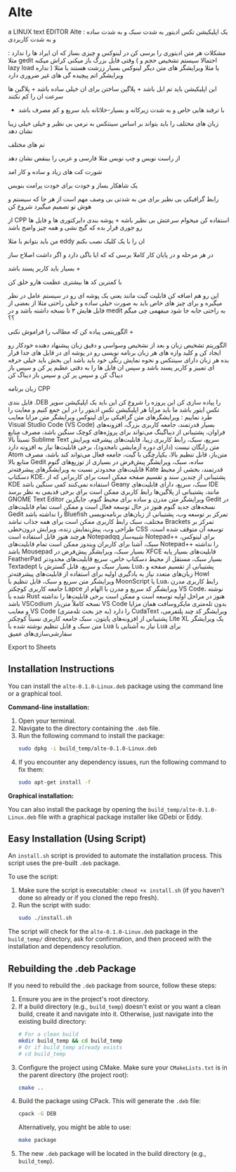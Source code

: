 # Alte
a LINUX  text EDITOR
Alte : یک اپلیکیشن تکس ادیتور به شدت سبک و به شدت ساده و به شدت کاربردی 

مشکلات هر متن ادیتوری را برسی کن در لینوکس و چیزی بساز که ان ایراد ها را ندارد : مثلا gedit وقتی فایل بزرگ باز میکنی کراش میکنه ( احتمالا سیستم تشخیص حجم و lazy load نداره ) یا مثلا ویرایشگز های متن دیگر لینوکس بسیار ززشت هستند یا مثلا ویرایشگر اتم پیچیده گی های غیر ضروری دارد 

این اپلیکیشن باید تم ابل باشد + پلاگین ساختن برای ان خیلی ساده باشد + پلاگین ها سرعت ان را کم نکنند 

+ با ترفند هایی خاص و به شدت زیرکانه و بسیار-خلاثانه باید سریع و کم مصرف باشد 

زبان های مختلف را باید بتواند بر اساس سینتکس به نرمی بی نظیر و خیلی خیلی زیبا نشان دهد 

تم های مختلف

از راست نویس و چپ نویس مثلا فارسی و عربی را بینقص نشان دهد 

شورت کت های زیاد و ساده و کار امد


یک شاهکار بساز و خودت برای خودت پرامت بنویس 

رابط گرافیکی بی نظیر برای من به شدتی بی وصف مهم است از هر جا که سیستم و هوش تو تصمیم میگیرد شروع کن

از CPP استفاده کن میخوام سرعتش بی نظیر باشه +
پوشه بندی دایرکتوری ها و فایل ها رو جوری قرار بده که گیج نشی و همه چیز واضح باشد 

من باید بتوانم با مثلا eddy ان را با یک کلیک نصب بکنم 


در هر مرحله و در پایان کار کاملا برسی که که ایا باگی دارد و اگر داشت اصلاح ساز 

بسیار باید کاربر پسند باشد +


با کمترین کد ها بیشتری عظمت هارو خلق کن 


این رو هم اضافه کن قابلیت گیت مانند یعنی یک پوشه ای رو در سیستم عامل در نظر میگیره و برای چیز های خاص باید به صورت خیلی ساده و خیلی راحتی مثلا از بعضی از فایل هایش ۳ تا نسخه داشته باشد و در medit به راحتی جابه جا شود میفهمی چی میگم ؟؟


الگوریتمی پیاده کن که مطالب را فراموش نکنی  +


الگوریتم تشخیص زبان و بعد از نشخیص وسواسی و دقیق زبان پیشنهاد دهنده خودکار رو ایجاد کن و کلید وازه های هر زبان برنامه نویسی رو در پوشه ای در قایل های جدا قرار بده هر زبان دارای سینتکس و نحوه نمایش رنگی خود باید باشد این بخش باید خیلی حرفه ای تمییز و کاربر پسند باشد و سپس ان فایل ها را به دقتی عظیم پر کن و سپس باز دیباگ کن و سپس پر کن و سپس باز دیباگ کن 


زبان برنامه CPP

فایل بندی .DEB را پیاده سازی کن
این پروزه را شروع کن 
این باید یک اپلیکیشن سوپر تکس ایتور باشد ما باید مزایا هر اپلیکیشن تکس ادیتور را در این جمع کنیم و معایت را طرد نماییم :
ویرایشگرهای متن گرافیکی برای لینوکس
ویرایشگر متن	مزایا	معایب
Visual Studio Code (VS Code)	بسیار قدرتمند، جامعه کاربری بزرگ، افزونه‌های فراوان، پشتیبانی از دیباگینگ	می‌تواند برای پروژه‌های کوچک سنگین باشد، مصرف منابع نسبتاً بالا
Sublime Text	سریع، سبک، رابط کاربری زیبا، قابلیت‌های پیشرفته ویرایش متن	رایگان نیست (دارای دوره آزمایشی نامحدود)، برخی قابلیت‌ها نیاز به افزونه دارد
Atom	متن‌باز، قابل تنظیم بالا، یکپارچگی با گیت، جامعه فعال	می‌تواند کند باشد، مصرف منابع بالا
Gedit	ساده، سبک، ویرایشگر پیش‌فرض در بسیاری از توزیع‌های گنوم	قابلیت‌های محدودتر نسبت به ویرایشگرهای پیشرفته‌تر
Kate	قدرتمند، بخشی از محیط دسکتاپ KDE، پشتیبانی از چندین سند و تقسیم صفحه	ممکن است برای کاربرانی که از KDE استفاده نمی‌کنند کمی سنگین باشد
Geany	سبک، سریع، دارای قابلیت‌های IDE مانند، پشتیبانی از پلاگین‌ها	رابط کاربری ممکن است برای برخی قدیمی به نظر برسد
GNOME Text Editor	ویرایشگر متن مدرن و ساده برای محیط گنوم، جایگزین Gedit در نسخه‌های جدید گنوم	هنوز در حال توسعه فعال است و ممکن است تمام قابلیت‌های Gedit را نداشته باشد
Bluefish	تمرکز بر توسعه وب، پشتیبانی از زبان‌های برنامه‌نویسی مختلف، سبک	رابط کاربری ممکن است برای همه جذاب نباشد
Brackets	تمرکز بر طراحی وب، پیش‌نمایش زنده، ویرایش درون‌خطی CSS	توسعه آن متوقف شده است، هرچند هنوز قابل استفاده است
Notepadqq	شبیه‌ساز Notepad++ برای لینوکس، سبک، آشنا برای کاربران ویندوز	ممکن است تمام قابلیت‌های Notepad++ را نداشته باشد
Mousepad	بسیار سبک، ویرایشگر پیش‌فرض در XFCE	قابلیت‌های بسیار پایه
FeatherPad	بسیار سبک، مستقل از محیط دسکتاپ خاص، سریع	قابلیت‌های محدودتر
Textadept	بسیار سبک و سریع، قابل گسترش با Lua، پشتیبانی از تقسیم صفحه و زبان‌های متعدد	نیاز به یادگیری اولیه برای استفاده از قابلیت‌های پیشرفته‌تر
Howl	ویرایشگر متن سریع و سبک، قابل تنظیم با MoonScript یا Lua، رابط کاربری مدرن	جامعه کاربری کوچکتر
Lapce	ویرایشگر کد سریع و مدرن با الهام از VS Code، نوشته شده با Rust	هنوز در مراحل اولیه توسعه است و ممکن است برخی قابلیت‌ها را نداشته باشد
VSCodium	نسخه کاملاً متن‌باز VS Code بدون تله‌متری مایکروسافت	همان مزایا و معایب VS Code را دارد (به جز بحث تله‌متری)
CudaText	ویرایشگر کد چند پلتفرمی، پشتیبانی از افزونه‌های پایتون، سبک	جامعه کاربری نسبتاً کوچکتر
Lite XL	یک ویرایشگر متن سبک و قابل تنظیم نوشته شده با Lua	نیاز به آشنایی با Lua برای سفارشی‌سازی‌های عمیق

Export to Sheets


## Installation Instructions

You can install the `alte-0.1.0-Linux.deb` package using the command line or a graphical tool.

**Command-line installation:**

1. Open your terminal.
2. Navigate to the directory containing the `.deb` file.
3. Run the following command to install the package:
   ```bash
   sudo dpkg -i build_temp/alte-0.1.0-Linux.deb
   ```
4. If you encounter any dependency issues, run the following command to fix them:
   ```bash
   sudo apt-get install -f
   ```

**Graphical installation:**

You can also install the package by opening the `build_temp/alte-0.1.0-Linux.deb` file with a graphical package installer like GDebi or Eddy.

## Easy Installation (Using Script)

An `install.sh` script is provided to automate the installation process. This script uses the pre-built `.deb` package.

To use the script:
1. Make sure the script is executable: `chmod +x install.sh` (if you haven't done so already or if you cloned the repo fresh).
2. Run the script with sudo:
   ```bash
   sudo ./install.sh
   ```
The script will check for the `alte-0.1.0-Linux.deb` package in the `build_temp/` directory, ask for confirmation, and then proceed with the installation and dependency resolution.

## Rebuilding the .deb Package

If you need to rebuild the `.deb` package from source, follow these steps:

1. Ensure you are in the project's root directory.
2. If a build directory (e.g., `build_temp`) doesn't exist or you want a clean build, create it and navigate into it. Otherwise, just navigate into the existing build directory:
   ```bash
   # For a clean build
   mkdir build_temp && cd build_temp
   # Or if build_temp already exists
   # cd build_temp
   ```
3. Configure the project using CMake. Make sure your `CMakeLists.txt` is in the parent directory (the project root):
   ```bash
   cmake ..
   ```
4. Build the package using CPack. This will generate the `.deb` file:
   ```bash
   cpack -G DEB
   ```
   Alternatively, you might be able to use:
   ```bash
   make package
   ```
5. The new `.deb` package will be located in the build directory (e.g., `build_temp`).
